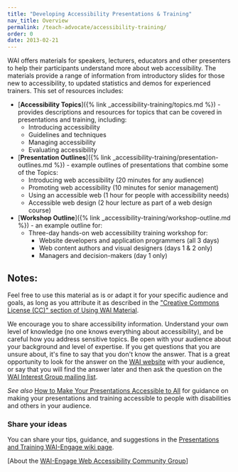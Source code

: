 ```yaml
---
title: "Developing Accessibility Presentations & Training"
nav_title: Overview
permalink: /teach-advocate/accessibility-training/
order: 0
date: 2013-02-21
---
```


WAI offers materials for speakers, lecturers, educators and other
presenters to help their participants understand more about web
accessibility. The materials provide a range of information from
introductory slides for those new to accessibility, to updated
statistics and demos for experienced trainers. This set of resources
includes:

-   [**Accessibility Topics**]({% link _accessibility-training/topics.md %}) - provides descriptions and
    resources for topics that can be covered in presentations and
    training, including:
    -   Introducing accessibility 
    -   Guidelines and techniques 
    -   Managing accessibility 
    -   Evaluating accessibility 
-   [**Presentation Outlines**]({% link _accessibility-training/presentation-outlines.md %}) - example
    outlines of presentations that combine some of the Topics:
    -   Introducing web accessibility (20 minutes for any audience)
    -   Promoting web accessibility (10 minutes for senior management)
    -   Using an accessible web (1 hour for people with accessibility
        needs)
    -   Accessible web design (2 hour lecture as part of a web design
        course)
-   [**Workshop Outline**]({% link _accessibility-training/workshop-outline.md %}) - an example outline for:
    -   Three-day hands-on web accessibility training workshop for:
        -   Website developers and application programmers (all 3 days)
        -   Web content authors and visual designers (days 1 & 2 only)
        -   Managers and decision-makers (day 1 only)

Notes:
------

Feel free to use this material as is or adapt it for your specific
audience and goals, as long as you attribute it as described in the
["Creative Commons License (CC)" section of Using WAI
Material](http://www.w3.org/WAI/about/usingWAImaterial#cc).

We encourage you to share accessibility information. Understand your own
level of knowledge (no one knows everything about accessibility), and be
careful how you address sensitive topics. Be open with your audience
about your background and level of expertise. If you get questions that
you are unsure about, it's fine to say that you don't know the answer.
That is a great opportunity to look for the answer on the [WAI
website](http://www.w3.org/WAI/yourWAI)
with your audience, or say that you will find the answer later and then
ask the question on the [WAI Interest Group mailing
list](http://www.w3.org/WAI/IG/#mailinglist).

*See also* [How to Make Your Presentations Accessible to
All](http://www.w3.org/WAI/training/accessible.php)
for guidance on making your presentations and training accessible to
people with disabilities and others in your audience.

### Share your ideas

You can share your tips, guidance, and suggestions in the [Presentations
and Training WAI-Engage wiki
page](http://www.w3.org/community/wai-engage/wiki/Presentations_and_Training_on_Web_Accessibility).

\[About the [WAI-Engage Web Accessibility Community
Group](http://www.w3.org/community/wai-engage/)\]

